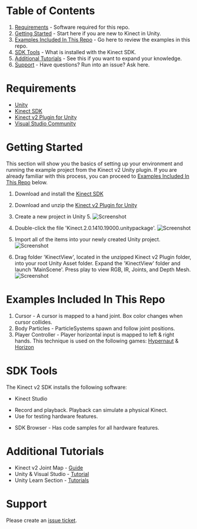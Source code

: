 # Table of Contents
1.  [Requirements](#requirements) - Software required for this repo.
2.  [Getting Started](#getting-started) - Start here if you are new to Kinect in Unity.
3.  [Examples Included In This Repo](#examples-included-in-this-repo) - Go here to review the examples in this repo.
4.  [SDK Tools](#sdk-tools) - What is installed with the Kinect SDK.
5.  [Additional Tutorials](#additional-tutorials) - See this if you want to expand your knowledge.
6.  [Support](#support) - Have questions?  Run into an issue?  Ask here.

# Requirements
-  [Unity](http://unity3d.com)
-  [Kinect SDK](http://www.microsoft.com/en-us/download/details.aspx?id=44561)
-  [Kinect v2 Plugin for Unity](http://go.microsoft.com/fwlink/?LinkID=513177)
-  [Visual Studio Community](http://visualstudio.com)

# Getting Started
This section will show you the basics of setting up your environment and running the example project from the Kinect v2 Unity plugin.  If you are already familiar with this process, you can proceed to [Examples Included In This Repo](#examples-included-in-this-repo) below.

1.  Download and install the [Kinect SDK](http://www.microsoft.com/en-us/download/details.aspx?id=44561)
2.  Download and unzip the [Kinect v2 Plugin for Unity](http://go.microsoft.com/fwlink/?LinkID=513177)
3.  Create a new project in Unity 5.
![Screenshot](https://gbfiles.blob.core.windows.net/media/2015/05/kinect00.png)

4.  Double-click the file 'Kinect.2.0.1410.19000.unitypackage'.
![Screenshot](https://gbfiles.blob.core.windows.net/media/2015/05/kinect01.png)

5.  Import all of the items into your newly created Unity project.
![Screenshot](https://gbfiles.blob.core.windows.net/media/2015/05/kinect02.png)

6.  Drag folder 'KinectView', located in the unzipped Kinect v2 Plugin folder, into your root Unity Asset folder.  Expand the 'KinectView' folder and launch 'MainScene'.  Press play to view RGB, IR, Joints, and Depth Mesh.
![Screenshot](https://gbfiles.blob.core.windows.net/media/2015/05/kinect03.png)

# Examples Included In This Repo
1.  Cursor - A cursor is mapped to a hand joint.  Box color changes when cursor collides.
2.  Body Particles - ParticleSystems spawn and follow joint positions.
3.  Player Controller - Player horizontal input is mapped to left & right hands.  This technique is used on the following games: [Hypernaut](http://glitchbeam.com/games/hypernaut/) & [Horizon](http://glitchbeam.com/games/horizon/)

# SDK Tools
The Kinect v2 SDK installs the following software:

-  Kinect Studio
  * Record and playback.  Playback can simulate a physical Kinect.
  * Use for testing hardware features.
-   SDK Browser - Has code samples for all hardware features.

# Additional Tutorials
-  Kinect v2 Joint Map - [Guide](http://glitchbeam.com/kinect-v2-joint-map/)
-  Unity & Visual Studio - [Tutorial](http://glitchbeam.com/using-visual-studio-2013-for-main-unity-ide/)
-  Unity Learn Section - [Tutorials](http://unity3d.com/learn/)

# Support
Please create an [issue ticket](https://github.com/jasonrwalters/Unity_Kinect/issues).
